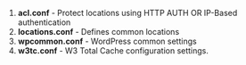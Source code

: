 1. **acl.conf** - Protect locations using HTTP AUTH OR IP-Based authentication
1. **locations.conf** - Defines common locations
1. **wpcommon.conf** - WordPress common settings
1. **w3tc.conf** - W3 Total Cache configuration settings.
